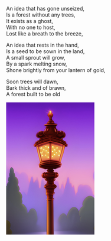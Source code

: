 <!--
![Python](https://img.shields.io/badge/python-306998?style=for-the-badge&logo=python&logoColor=FFD43B)
![SQL](https://img.shields.io/badge/sql-00758F?style=for-the-badge&logo=mysql&logoColor=F29111)
![C++](https://img.shields.io/badge/c++-044F88.svg?style=for-the-badge&logo=c%2B%2B&logoColor=D5E4F3)
-->

An idea that has gone unseized,  
Is a forest without any trees,  
It exists as a ghost,  
With no one to host,   
Lost like a breath to the breeze,   

An idea that rests in the hand,  
Is a seed to be sown in the land,  
A small sprout will grow,  
By a spark melting snow,    
Shone brightly from your lantern of gold,  

Soon trees will dawn,   
Bark thick and of brawn,  
A forest built to be old  

![A tall lantern over the forest](HighLantern-2b3-Smaller.png)







